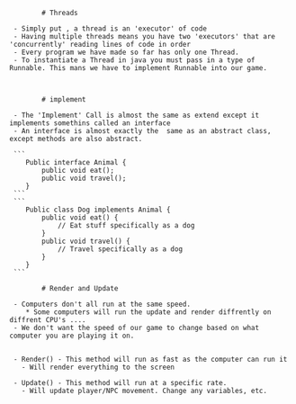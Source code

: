 
            # Threads
     
     - Simply put , a thread is an 'executor' of code 
     - Having multiple threads means you have two 'executors' that are 'concurrently' reading lines of code in order
     - Every program we have made so far has only one Thread.
     - To instantiate a Thread in java you must pass in a type of Runnable. This mans we have to implement Runnable into our game.



            # implement

     - The 'Implement' Call is almost the same as extend except it implements somethins called an interface
     - An interface is almost exactly the  same as an abstract class, except methods are also abstract.

     ```
        Public interface Animal {
            public void eat();
            public void travel();
        }
     ```
     ```
        Public class Dog implements Animal {
            public void eat() {
                // Eat stuff specifically as a dog
            }
            public void travel() {
                // Travel specifically as a dog
            }
        }
     ```

            # Render and Update

     - Computers don't all run at the same speed.
        * Some computers will run the update and render diffrently on diffrent CPU's ....
     - We don't want the speed of our game to change based on what computer you are playing it on.


     - Render() - This method will run as fast as the computer can run it
       - Will render everything to the screen

     - Update() - This method will run at a specific rate.
       - Will update player/NPC movement. Change any variables, etc.

